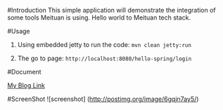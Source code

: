 #Introduction
This simple application will demonstrate the integration of some tools Meituan is using. Hello world to Meituan tech stack.

#Usage

1. Using embedded jetty to run the code:
`mvn clean jetty:run`

2. The go to page:
`http://localhost:8080/hello-spring/login`

#Document

[My Blog Link](http://wiki.sankuai.com/pages/viewpage.action?pageId=189475129)

#ScreenShot
![screenshot] (http://postimg.org/image/6gqjn7ay5/)